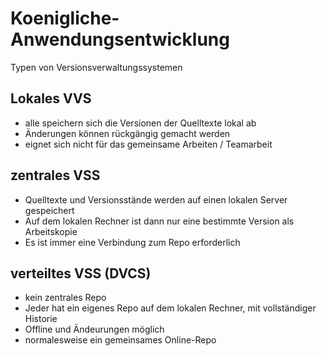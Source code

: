 # Koenigliche-Anwendungsentwicklung

Typen von Versionsverwaltungssystemen

## Lokales VVS
  - alle speichern sich die Versionen der Quelltexte lokal ab
  - Änderungen können rückgängig gemacht werden
  - eignet sich nicht für das gemeinsame Arbeiten / Teamarbeit
  
## zentrales VSS
  - Quelltexte und Versionsstände werden auf einen lokalen Server gespeichert
  - Auf dem lokalen Rechner ist dann nur eine bestimmte Version als Arbeitskopie
  - Es ist immer eine Verbindung zum Repo erforderlich
  
## verteiltes VSS (DVCS)
  - kein zentrales Repo
  - Jeder hat ein eigenes Repo auf dem lokalen Rechner, mit vollständiger Historie
  - Offline und Ändeurungen möglich
  - normalesweise ein gemeinsames Online-Repo
